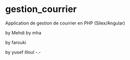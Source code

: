 # gestion_courrier
Application de gestion de courrier en PHP (Silex/Angular)


by Mehdi
by mha

by farouki

by yusef illoul -.-
